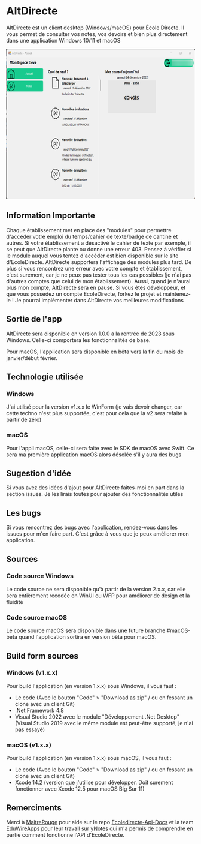 # AltDirecte

AltDirecte est un client desktop (Windows/macOS) pour École Directe.
Il vous permet de consulter vos notes, vos devoirs et bien plus directement dans une application Windows 10/11 et macOS

<p align="center">
  <img width="677" height="400" src="./alt-directe-dev.png">
</p>

## Information Importante
Chaque établissement met en place des "modules" pour permettre d'accéder votre emploi du temps/cahier de texte/badge de cantine et autres. Si votre établissement a désactivé le cahier de texte par exemple, il se peut que AltDirecte plante ou donne une erreur 403. Pensez à vérifier si le module auquel vous tentez d'accéder est bien disponible sur le site d'EcoleDirecte. AltDirecte supportera l'affichage des modules plus tard. De plus si vous rencontrez une erreur avec votre compte et établissement, c'est surement, car je ne peux pas tester tous les cas possibles (je n'ai pas d'autres comptes que celui de mon établissement). Aussi, quand je n'aurai plus mon compte, AltDirecte sera en pause. Si vous êtes développeur, et que vous possédez un compte EcoleDirecte, forkez le projet et maintenez-le ! Je pourrai implémenter dans AltDirecte vos meilleures modifications

## Sortie de l'app
AltDirecte sera disponible en version 1.0.0 a la rentrée de 2023 sous Windows. Celle-ci comportera les fonctionnalités de base.

Pour macOS, l'application sera disponible en bêta vers la fin du mois de janvier/début février.

## Technologie utilisée
### Windows
J'ai utilisé pour la version v1.x.x le WinForm (je vais devoir changer, car cette techno n'est plus supportée, c'est pour cela que la v2 sera refaite à partir de zéro)

### macOS
Pour l'appli macOS, celle-ci sera faite avec le SDK de macOS avec Swift. Ce sera ma première application macOS alors désolée s'il y aura des bugs

## Sugestion d'idée
Si vous avez des idées d'ajout pour AltDirecte faites-moi en part dans la section issues. Je les lirais toutes pour ajouter des fonctionnalités utiles

## Les bugs
Si vous rencontrez des bugs avec l'application, rendez-vous dans les issues pour m'en faire part. C'est grâce à vous que je peux améliorer mon application.

## Sources
### Code source Windows
Le code source ne sera disponible qu'à partir de la version 2.x.x, car elle sera entièrement recodée en WinUI ou WFP pour améliorer de design et la fluidité

### Code source macOS
Le code source macOS sera disponible dans une future branche #macOS-beta quand l'application sortira en version bêta pour macOS.

## Build form sources
### Windows (v1.x.x)
Pour build l'application (en version 1.x.x) sous Windows, il vous faut :
- Le code (Avec le bouton "Code" > "Download as zip" / ou en fessant un clone avec un client Git)
- .Net Framework 4.8
- Visual Studio 2022 avec le module "Développement .Net Desktop" (Visual Studio 2019 avec le même module est peut-être supporté, je n'ai pas essayé)

### macOS (v1.x.x)
Pour build l'application (en version 1.x.x) sous macOS, il vous faut :
- Le code (Avec le bouton "Code" > "Download as zip" / ou en fessant un clone avec un client Git)
- Xcode 14.2 (version que j'utilise pour développer. Doit surement fonctionner avec Xcode 12.5 pour macOS Big Sur 11)

## Remerciments
Merci à [MaitreRouge](https://github.com/MaitreRouge/) pour aide sur le repo [Ecoledirecte-Api-Docs](https://github.com/EduWireApps/ecoledirecte-api-docs) et la team [EduWireApps](https://github.com/EduWireApps) pour leur travail sur [yNotes](https://github.com/EduWireApps/ynotes) qui m'a permis de comprendre en partie comment fonctionne l'API d'EcoleDirecte.
